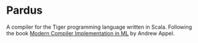# Pardus

A compiler for the Tiger programming language written in Scala.
Following the book [Modern Compiler Implementation in ML](https://www.cs.princeton.edu/~appel/modern/ml/) by Andrew Appel.
